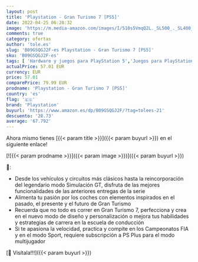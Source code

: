 ```yaml
---
layout: post
title: 'Playstation - Gran Turismo 7 [PS5]'
date: 2022-04-25 06:28:32
image: 'https://m.media-amazon.com/images/I/510s5VmqQ2L._SL500_._SL400_.jpg'
comments: true
category: ofertas
author: 'tole.es'
slug: 'B09GSQGJ2F-es Playstation - Gran Turismo 7 [PS5]'
sku: 'B09GSQGJ2F-es'
tags: [ 'Hardware y juegos para PlayStation 5','Juegos para PlayStation 5','Videojuegos','playstation','🇪🇸', ]
actualPrice: 57.01 EUR
currency: EUR
price: 57.01
comparePrice: 79.99 EUR
prodname: 'Playstation - Gran Turismo 7 [PS5]'
country: 'es'
flag: '🇪🇸'
brand: 'Playstation'
buyurl: 'https://www.amazon.es/dp/B09GSQGJ2F/?tag=tolees-21'
descuento: '28.73'
average: '67.792'
---
```


Ahora mismo tienes [{{< param title >}}]({{< param buyurl >}}) en el siguiente enlace!

[![{{< param prodname >}}]({{< param image >}})]({{< param buyurl >}})

🔎:

- Desde los vehículos y circuitos más clásicos hasta la reincorporación del legendario modo Simulación GT, disfruta de las mejores funcionalidades de las anteriores entregas de la serie
- Alimenta tu pasión por los coches con elementos inspirados en el pasado, el presente y el futuro de Gran Turismo
- Recuerda que no todo es correr en Gran Turismo 7, perfecciona y crea en el nuevo modo de diseño y personalización o mejora tus habilidades y estrategias de carrera en la escuela de conducción
- Si te apasiona la velocidad, practica y compite en los Campeonatos FIA y en el modo Sport, requiere subscripción a PS Plus para el modo multijugador

[🛒 Visítala!!!]({{< param buyurl >}})
